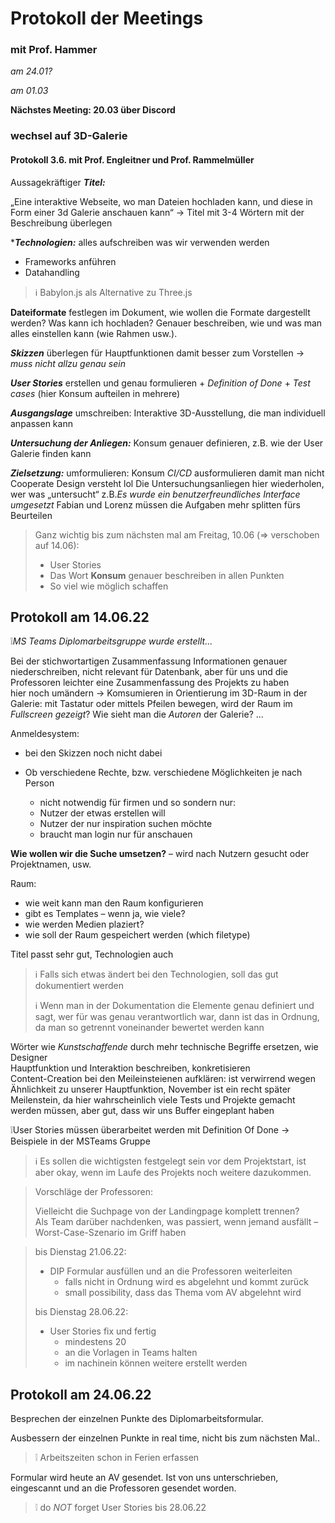 # Protokoll der Meetings 

### mit Prof. Hammer

*am 24.01?*

*am 01.03*

**Nächstes Meeting: 20.03 über Discord**

### wechsel auf 3D-Galerie

#### Protokoll 3.6. mit Prof. Engleitner und Prof. Rammelmüller

Aussagekräftiger ***Titel:***

„Eine interaktive Webseite, wo man Dateien hochladen kann, und diese in Form einer 3d Galerie anschauen kann“ -> Titel mit 3-4 Wörtern mit der Beschreibung überlegen

****Technologien:*** alles aufschreiben was wir verwenden werden

- Frameworks anführen
- Datahandling

>ℹ️ Babylon.js als Alternative zu Three.js

**Dateiformate** festlegen im Dokument, wie wollen die Formate dargestellt werden?
Was kann ich hochladen? Genauer beschreiben, wie und was man alles einstellen kann (wie Rahmen usw.).

***Skizzen*** überlegen für Hauptfunktionen damit besser zum Vorstellen
-> *muss nicht allzu genau sein*

***User Stories*** erstellen und genau formulieren + *Definition of Done* + *Test cases* (hier Konsum aufteilen in mehrere)

***Ausgangslage*** umschreiben:
Interaktive 3D-Ausstellung, die man individuell anpassen kann

***Untersuchung der Anliegen:*** Konsum genauer definieren, z.B. wie der User Galerie finden kann

***Zielsetzung:*** umformulieren: Konsum
*CI/CD* ausformulieren damit man nicht Cooperate Design versteht lol
Die Untersuchungsanliegen hier wiederholen, wer was „untersucht“
z.B.*Es wurde ein benutzerfreundliches Interface umgesetzt*
Fabian und Lorenz müssen die Aufgaben mehr splitten fürs Beurteilen

> Ganz wichtig bis zum nächsten mal am Freitag, 10.06 (=> verschoben auf 14.06):
>
> - User Stories
> - Das Wort **Konsum** genauer beschreiben in allen Punkten
> - So viel wie möglich schaffen

## Protokoll am 14.06.22

❕*MS Teams Diplomarbeitsgruppe wurde erstellt...*

Bei der stichwortartigen Zusammenfassung Informationen genauer niederschreiben, nicht relevant für Datenbank, aber für uns und die Professoren leichter eine Zusammenfassung des Projekts zu haben</br>
hier noch umändern -> Komsumieren in Orientierung im 3D-Raum in der Galerie: mit Tastatur oder mittels Pfeilen bewegen, wird der Raum im *Fullscreen gezeigt*? Wie sieht man die *Autoren* der Galerie? ...

Anmeldesystem:

- bei den Skizzen noch nicht dabei
- Ob verschiedene Rechte, bzw. verschiedene Möglichkeiten je nach Person

  - nicht notwendig für firmen und so sondern nur:
  - Nutzer der etwas erstellen will
  - Nutzer der nur inspiration suchen möchte
  - braucht man login nur für anschauen

**Wie wollen wir die Suche umsetzen?** – wird nach Nutzern gesucht oder Projektnamen, usw.

Raum:

- wie weit kann man den Raum konfigurieren
- gibt es Templates – wenn ja, wie viele?
- wie werden Medien plaziert?
- wie soll der Raum gespeichert werden (which filetype)

Titel passt sehr gut, Technologien auch
>ℹ️ Falls sich etwas ändert bei den Technologien, soll das gut dokumentiert werden
>
>ℹ️ Wenn man in der Dokumentation die Elemente genau definiert und sagt, wer für was genau verantwortlich war, dann ist das in Ordnung, da man so getrennt voneinander bewertet werden kann

Wörter wie *Kunstschaffende* durch mehr technische Begriffe ersetzen, wie Designer</br>
Hauptfunktion und Interaktion beschreiben, konkretisieren</br>
Content-Creation bei den Meileinsteienen aufklären: ist verwirrend wegen Ähnlichkeit zu unserer Hauptfunktion, November ist ein recht später Meilenstein, da hier wahrscheinlich viele Tests und Projekte gemacht werden müssen, aber gut, dass wir uns Buffer eingeplant haben

❕User Stories müssen überarbeitet werden mit Definition Of Done -> Beispiele in der MSTeams Gruppe
>ℹ️ Es sollen die wichtigsten festgelegt sein vor dem Projektstart, ist aber okay, wenn im Laufe des Projekts noch weitere dazukommen.

> Vorschläge der Professoren:
>
>Vielleicht die Suchpage von der Landingpage komplett trennen? </br>
> Als Team darüber nachdenken, was passiert, wenn jemand ausfällt – Worst-Case-Szenario im Griff haben

>bis Dienstag 21.06.22:
>
> - DIP Formular ausfüllen und an die Professoren weiterleiten
>   - falls nicht in Ordnung wird es abgelehnt und kommt zurück
>   - small possibility, dass das Thema vom AV abgelehnt wird
>
>bis Dienstag 28.06.22:
>
> - User Stories fix und fertig
>   - mindestens 20
>   - an die Vorlagen in Teams halten
>   - im nachinein können weitere erstellt werden

## Protokoll am 24.06.22

Besprechen der einzelnen Punkte des Diplomarbeitsformular.

Ausbessern der einzelnen Punkte in real time, nicht bis zum nächsten Mal..

> ❕ Arbeitszeiten schon in Ferien erfassen

Formular wird heute an AV gesendet. Ist von uns unterschrieben, eingescannt und an die Professoren gesendet worden.
> ❕ do *NOT* forget User Stories bis 28.06.22